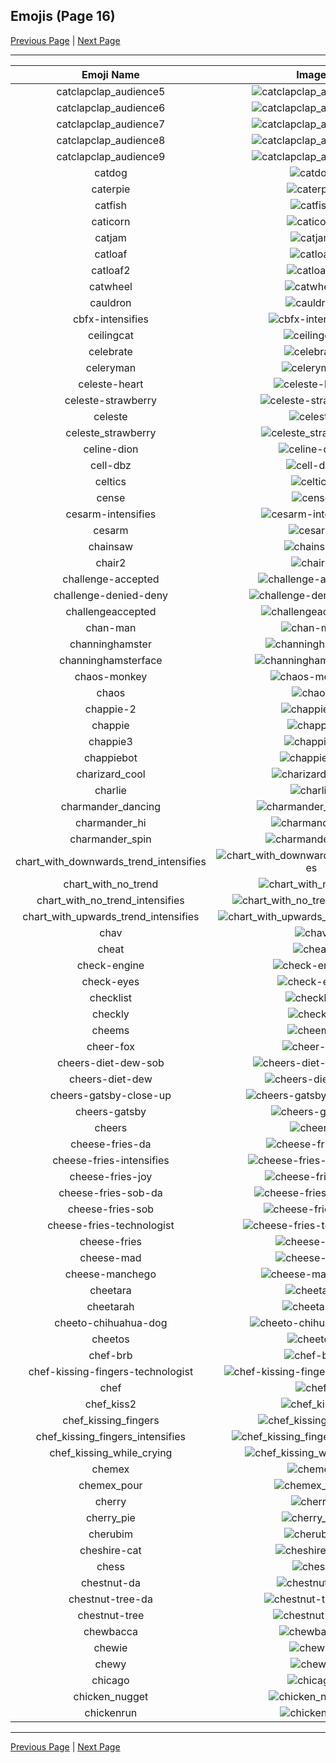 
## Emojis (Page 16)

[Previous Page](/docs/hashicorp/page-c-0015.md)
  | [Next Page](/docs/hashicorp/page-c-0017.md)

<hr />

|Emoji Name|Image|
| :-: | :-: |
|catclapclap_audience5| ![catclapclap_audience5](/emojis/hashicorp/catclapclap_audience5.gif)|
|catclapclap_audience6| ![catclapclap_audience6](/emojis/hashicorp/catclapclap_audience6.gif)|
|catclapclap_audience7| ![catclapclap_audience7](/emojis/hashicorp/catclapclap_audience7.gif)|
|catclapclap_audience8| ![catclapclap_audience8](/emojis/hashicorp/catclapclap_audience8.gif)|
|catclapclap_audience9| ![catclapclap_audience9](/emojis/hashicorp/catclapclap_audience9.gif)|
|catdog| ![catdog](/emojis/hashicorp/catdog.png)|
|caterpie| ![caterpie](/emojis/hashicorp/caterpie.gif)|
|catfish| ![catfish](/emojis/hashicorp/catfish.jpg)|
|caticorn| ![caticorn](/emojis/hashicorp/caticorn.png)|
|catjam| ![catjam](/emojis/hashicorp/catjam.gif)|
|catloaf| ![catloaf](/emojis/hashicorp/catloaf.gif)|
|catloaf2| ![catloaf2](/emojis/hashicorp/catloaf2.png)|
|catwheel| ![catwheel](/emojis/hashicorp/catwheel.png)|
|cauldron| ![cauldron](/emojis/hashicorp/cauldron.gif)|
|cbfx-intensifies| ![cbfx-intensifies](/emojis/hashicorp/cbfx-intensifies.gif)|
|ceilingcat| ![ceilingcat](/emojis/hashicorp/ceilingcat.png)|
|celebrate| ![celebrate](/emojis/hashicorp/celebrate.gif)|
|celeryman| ![celeryman](/emojis/hashicorp/celeryman.gif)|
|celeste-heart| ![celeste-heart](/emojis/hashicorp/celeste-heart.png)|
|celeste-strawberry| ![celeste-strawberry](/emojis/hashicorp/celeste-strawberry.gif)|
|celeste| ![celeste](/emojis/hashicorp/celeste.png)|
|celeste_strawberry| ![celeste_strawberry](/emojis/hashicorp/celeste_strawberry.png)|
|celine-dion| ![celine-dion](/emojis/hashicorp/celine-dion.png)|
|cell-dbz| ![cell-dbz](/emojis/hashicorp/cell-dbz.png)|
|celtics| ![celtics](/emojis/hashicorp/celtics.png)|
|cense| ![cense](/emojis/hashicorp/cense.jpg)|
|cesarm-intensifies| ![cesarm-intensifies](/emojis/hashicorp/cesarm-intensifies.gif)|
|cesarm| ![cesarm](/emojis/hashicorp/cesarm.jpg)|
|chainsaw| ![chainsaw](/emojis/hashicorp/chainsaw.png)|
|chair2| ![chair2](/emojis/hashicorp/chair2.png)|
|challenge-accepted| ![challenge-accepted](/emojis/hashicorp/challenge-accepted.jpg)|
|challenge-denied-deny| ![challenge-denied-deny](/emojis/hashicorp/challenge-denied-deny.jpg)|
|challengeaccepted| ![challengeaccepted](/emojis/hashicorp/challengeaccepted.png)|
|chan-man| ![chan-man](/emojis/hashicorp/chan-man.png)|
|channinghamster| ![channinghamster](/emojis/hashicorp/channinghamster.png)|
|channinghamsterface| ![channinghamsterface](/emojis/hashicorp/channinghamsterface.png)|
|chaos-monkey| ![chaos-monkey](/emojis/hashicorp/chaos-monkey.png)|
|chaos| ![chaos](/emojis/hashicorp/chaos.png)|
|chappie-2| ![chappie-2](/emojis/hashicorp/chappie-2.gif)|
|chappie| ![chappie](/emojis/hashicorp/chappie.png)|
|chappie3| ![chappie3](/emojis/hashicorp/chappie3.gif)|
|chappiebot| ![chappiebot](/emojis/hashicorp/chappiebot.gif)|
|charizard_cool| ![charizard_cool](/emojis/hashicorp/charizard_cool.png)|
|charlie| ![charlie](/emojis/hashicorp/charlie.png)|
|charmander_dancing| ![charmander_dancing](/emojis/hashicorp/charmander_dancing.gif)|
|charmander_hi| ![charmander_hi](/emojis/hashicorp/charmander_hi.png)|
|charmander_spin| ![charmander_spin](/emojis/hashicorp/charmander_spin.gif)|
|chart_with_downwards_trend_intensifies| ![chart_with_downwards_trend_intensifies](/emojis/hashicorp/chart_with_downwards_trend_intensifies.gif)|
|chart_with_no_trend| ![chart_with_no_trend](/emojis/hashicorp/chart_with_no_trend.png)|
|chart_with_no_trend_intensifies| ![chart_with_no_trend_intensifies](/emojis/hashicorp/chart_with_no_trend_intensifies.gif)|
|chart_with_upwards_trend_intensifies| ![chart_with_upwards_trend_intensifies](/emojis/hashicorp/chart_with_upwards_trend_intensifies.gif)|
|chav| ![chav](/emojis/hashicorp/chav.png)|
|cheat| ![cheat](/emojis/hashicorp/cheat.png)|
|check-engine| ![check-engine](/emojis/hashicorp/check-engine.png)|
|check-eyes| ![check-eyes](/emojis/hashicorp/check-eyes.png)|
|checklist| ![checklist](/emojis/hashicorp/checklist.png)|
|checkly| ![checkly](/emojis/hashicorp/checkly.png)|
|cheems| ![cheems](/emojis/hashicorp/cheems.png)|
|cheer-fox| ![cheer-fox](/emojis/hashicorp/cheer-fox.gif)|
|cheers-diet-dew-sob| ![cheers-diet-dew-sob](/emojis/hashicorp/cheers-diet-dew-sob.png)|
|cheers-diet-dew| ![cheers-diet-dew](/emojis/hashicorp/cheers-diet-dew.png)|
|cheers-gatsby-close-up| ![cheers-gatsby-close-up](/emojis/hashicorp/cheers-gatsby-close-up.gif)|
|cheers-gatsby| ![cheers-gatsby](/emojis/hashicorp/cheers-gatsby.gif)|
|cheers| ![cheers](/emojis/hashicorp/cheers.png)|
|cheese-fries-da| ![cheese-fries-da](/emojis/hashicorp/cheese-fries-da.png)|
|cheese-fries-intensifies| ![cheese-fries-intensifies](/emojis/hashicorp/cheese-fries-intensifies.gif)|
|cheese-fries-joy| ![cheese-fries-joy](/emojis/hashicorp/cheese-fries-joy.png)|
|cheese-fries-sob-da| ![cheese-fries-sob-da](/emojis/hashicorp/cheese-fries-sob-da.png)|
|cheese-fries-sob| ![cheese-fries-sob](/emojis/hashicorp/cheese-fries-sob.png)|
|cheese-fries-technologist| ![cheese-fries-technologist](/emojis/hashicorp/cheese-fries-technologist.png)|
|cheese-fries| ![cheese-fries](/emojis/hashicorp/cheese-fries.png)|
|cheese-mad| ![cheese-mad](/emojis/hashicorp/cheese-mad.png)|
|cheese-manchego| ![cheese-manchego](/emojis/hashicorp/cheese-manchego.png)|
|cheetara| ![cheetara](/emojis/hashicorp/cheetara.png)|
|cheetarah| ![cheetarah](/emojis/hashicorp/cheetarah.png)|
|cheeto-chihuahua-dog| ![cheeto-chihuahua-dog](/emojis/hashicorp/cheeto-chihuahua-dog.png)|
|cheetos| ![cheetos](/emojis/hashicorp/cheetos.jpg)|
|chef-brb| ![chef-brb](/emojis/hashicorp/chef-brb.png)|
|chef-kissing-fingers-technologist| ![chef-kissing-fingers-technologist](/emojis/hashicorp/chef-kissing-fingers-technologist.png)|
|chef| ![chef](/emojis/hashicorp/chef.png)|
|chef_kiss2| ![chef_kiss2](/emojis/hashicorp/chef_kiss2.gif)|
|chef_kissing_fingers| ![chef_kissing_fingers](/emojis/hashicorp/chef_kissing_fingers.png)|
|chef_kissing_fingers_intensifies| ![chef_kissing_fingers_intensifies](/emojis/hashicorp/chef_kissing_fingers_intensifies.gif)|
|chef_kissing_while_crying| ![chef_kissing_while_crying](/emojis/hashicorp/chef_kissing_while_crying.png)|
|chemex| ![chemex](/emojis/hashicorp/chemex.png)|
|chemex_pour| ![chemex_pour](/emojis/hashicorp/chemex_pour.gif)|
|cherry| ![cherry](/emojis/hashicorp/cherry.png)|
|cherry_pie| ![cherry_pie](/emojis/hashicorp/cherry_pie.png)|
|cherubim| ![cherubim](/emojis/hashicorp/cherubim.png)|
|cheshire-cat| ![cheshire-cat](/emojis/hashicorp/cheshire-cat.jpg)|
|chess| ![chess](/emojis/hashicorp/chess.png)|
|chestnut-da| ![chestnut-da](/emojis/hashicorp/chestnut-da.png)|
|chestnut-tree-da| ![chestnut-tree-da](/emojis/hashicorp/chestnut-tree-da.png)|
|chestnut-tree| ![chestnut-tree](/emojis/hashicorp/chestnut-tree.png)|
|chewbacca| ![chewbacca](/emojis/hashicorp/chewbacca.png)|
|chewie| ![chewie](/emojis/hashicorp/chewie.png)|
|chewy| ![chewy](/emojis/hashicorp/chewy.png)|
|chicago| ![chicago](/emojis/hashicorp/chicago.png)|
|chicken_nugget| ![chicken_nugget](/emojis/hashicorp/chicken_nugget.png)|
|chickenrun| ![chickenrun](/emojis/hashicorp/chickenrun.png)|

<hr/>

[Previous Page](/docs/hashicorp/page-c-0015.md)
  | [Next Page](/docs/hashicorp/page-c-0017.md)